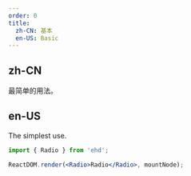 ```yaml
---
order: 0
title:
  zh-CN: 基本
  en-US: Basic
---
```


## zh-CN

最简单的用法。

## en-US

The simplest use.

```jsx
import { Radio } from 'ehd';

ReactDOM.render(<Radio>Radio</Radio>, mountNode);
```
